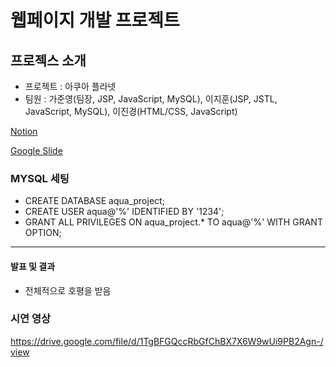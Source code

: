 # 웹페이지 개발 프로젝트

## 프로젝스 소개

- 프로젝트 : 아쿠아 플라넷
- 팀원 : 가준영(팀장, JSP, JavaScript, MySQL), 이지훈(JSP, JSTL, JavaScript, MySQL), 이진경(HTML/CSS, JavaScript)

[Notion](https://www.notion.so/39efd132c9514019addb9246e493b858)

[Google Slide](https://docs.google.com/presentation/d/15bp-2_KZqczlp6ChnL7P3oLJJ_exQXeeWt2LdA4jSrA/edit?usp=sharing)

### MYSQL 세팅
- CREATE DATABASE aqua_project;
- CREATE USER aqua@'%' IDENTIFIED BY '1234';
- GRANT ALL PRIVILEGES ON aqua_project.* TO aqua@'%' WITH GRANT OPTION;

<hr/>

#### 발표 및 결과
- 전체적으로 호평을 받음

### 시연 영상
https://drive.google.com/file/d/1TgBFGQccRbGfChBX7X6W9wUi9PB2Agn-/view
